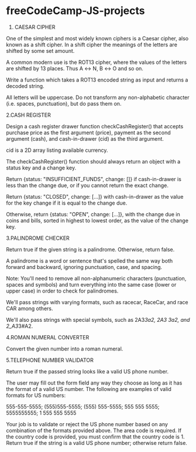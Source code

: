 # freeCodeCamp-JS-projects


1. CAESAR CIPHER 

One of the simplest and most widely known ciphers is a Caesar cipher, also known as a shift cipher. In a shift cipher the meanings of the letters are shifted by some set amount.

A common modern use is the ROT13 cipher, where the values of the letters are shifted by 13 places. Thus A ↔ N, B ↔ O and so on.

Write a function which takes a ROT13 encoded string as input and returns a decoded string.

All letters will be uppercase. Do not transform any non-alphabetic character (i.e. spaces, punctuation), but do pass them on.



2.CASH REGISTER

Design a cash register drawer function checkCashRegister() that accepts purchase price as the first argument (price), payment as the second argument (cash), and cash-in-drawer (cid) as the third argument.

cid is a 2D array listing available currency.

The checkCashRegister() function should always return an object with a status key and a change key.

Return {status: "INSUFFICIENT_FUNDS", change: []} if cash-in-drawer is less than the change due, or if you cannot return the exact change.

Return {status: "CLOSED", change: [...]} with cash-in-drawer as the value for the key change if it is equal to the change due.

Otherwise, return {status: "OPEN", change: [...]}, with the change due in coins and bills, sorted in highest to lowest order, as the value of the change key.



3.PALINDROME CHECKER

Return true if the given string is a palindrome. Otherwise, return false.

A palindrome is a word or sentence that's spelled the same way both forward and backward, ignoring punctuation, case, and spacing.

Note: You'll need to remove all non-alphanumeric characters (punctuation, spaces and symbols) and turn everything into the same case (lower or upper case) in order to check for palindromes.

We'll pass strings with varying formats, such as racecar, RaceCar, and race CAR among others.

We'll also pass strings with special symbols, such as 2A3*3a2, 2A3 3a2, and 2_A3*3#A2.



4.ROMAN NUMERAL CONVERTER

Convert the given number into a roman numeral.



5.TELEPHONE NUMBER VALIDATOR

Return true if the passed string looks like a valid US phone number.

The user may fill out the form field any way they choose as long as it has the format of a valid US number.
The following are examples of valid formats for US numbers:

555-555-5555;
(555)555-5555;
(555) 555-5555;
555 555 5555;
5555555555;
1 555 555 5555
 
Your job is to validate or reject the US phone number based on any combination of the formats provided above.
The area code is required. If the country code is provided, you must confirm that the country code is 1.
Return true if the string is a valid US phone number; otherwise return false.


